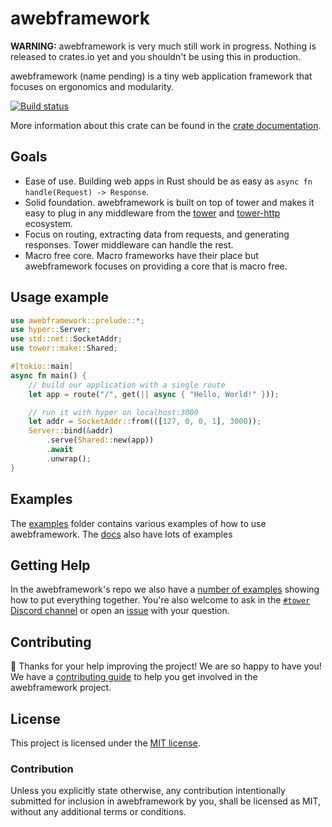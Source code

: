 # awebframework

**WARNING:** awebframework is very much still work in progress. Nothing is released
to crates.io yet and you shouldn't be using this in production.

awebframework (name pending) is a tiny web application framework that focuses on
ergonomics and modularity.

[![Build status](https://github.com/davidpdrsn/awebframework/workflows/CI/badge.svg)](https://github.com/davidpdrsn/awebframework/actions)
<!--
[![Crates.io](https://img.shields.io/crates/v/awebframework)](https://crates.io/crates/awebframework)
[![Documentation](https://docs.rs/awebframework/badge.svg)](https://docs.rs/awebframework)
[![Crates.io](https://img.shields.io/crates/l/awebframework)](LICENSE)
-->

More information about this crate can be found in the [crate documentation][docs].

## Goals

- Ease of use. Building web apps in Rust should be as easy as `async fn
handle(Request) -> Response`.
- Solid foundation. awebframework is built on top of tower and makes it easy to
plug in any middleware from the [tower] and [tower-http] ecosystem.
- Focus on routing, extracting data from requests, and generating responses.
Tower middleware can handle the rest.
- Macro free core. Macro frameworks have their place but awebframework focuses
on providing a core that is macro free.

## Usage example

```rust
use awebframework::prelude::*;
use hyper::Server;
use std::net::SocketAddr;
use tower::make::Shared;

#[tokio::main]
async fn main() {
    // build our application with a single route
    let app = route("/", get(|| async { "Hello, World!" }));

    // run it with hyper on localhost:3000
    let addr = SocketAddr::from(([127, 0, 0, 1], 3000));
    Server::bind(&addr)
        .serve(Shared::new(app))
        .await
        .unwrap();
}
```

## Examples

The [examples] folder contains various examples of how to use awebframework. The
[docs] also have lots of examples

## Getting Help

In the awebframework's repo we also have a [number of examples][examples]
showing how to put everything together. You're also welcome to ask in the
[`#tower` Discord channel][chat] or open an [issue] with your question.

## Contributing

:balloon: Thanks for your help improving the project! We are so happy to have
you! We have a [contributing guide][guide] to help you get involved in the
awebframework project.

## License

This project is licensed under the [MIT license](LICENSE).

### Contribution

Unless you explicitly state otherwise, any contribution intentionally submitted
for inclusion in awebframework by you, shall be licensed as MIT, without any
additional terms or conditions.

[examples]: https://github.com/davidpdrsn/awebframework/tree/master/examples
[docs]: https://docs.rs/tower-http/0.1.0
[tower]: https://crates.io/crates/tower
[tower-http]: https://crates.io/crates/tower-http
[guide]: CONTRIBUTING.md
[chat]: https://discord.gg/tokio
[issue]: https://github.com/davidpdrsn/awebframework/issues/new
